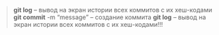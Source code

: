 > **git log** – вывод на экран истории всех коммитов с их хеш-кодами
> **git commit** -m “message” – создание коммита
> **git log** – вывод на экран истории всех коммитов с их хеш-кодами!!!
